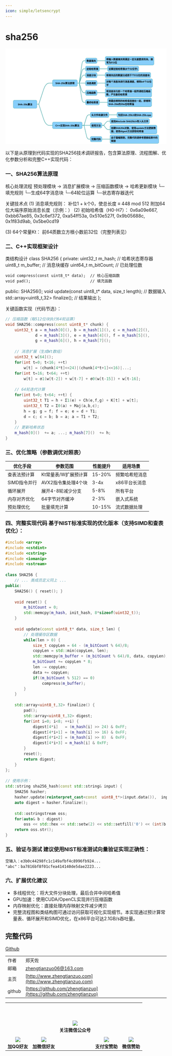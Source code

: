 ```yaml
---
icon: simple/letsencrypt
---
```


# sha256

![](../../img/sha256.png)

以下是从原理到代码实现的SHA256技术调研报告，包含算法原理、流程图解、优化参数分析和完整C++实现代码：

### 一、SHA256算法原理

核心处理流程
预处理模块 -> 消息扩展模块 -> 压缩函数模块 -> 哈希更新模块 └─填充规则 └─生成64字消息块 └─64轮位运算 └─状态寄存器迭代

关键技术点 
(1) 消息填充规则：
补位1 + k个0，使总长度 ≡ 448 mod 512
附加64位大端序原始消息长度（示例：）
(2) 初始哈希值（H0-H7）： 0x6a09e667, 0xbb67ae85, 0x3c6ef372, 0xa54ff53a, 0x510e527f, 0x9b05688c, 0x1f83d9ab, 0x5be0cd19

(3) 64个常量Kt： 前64质数立方根小数前32位（完整列表见）

### 二、C++实现框架设计

类结构设计
class SHA256 { private: uint32_t m_hash; // 哈希状态寄存器 uint8_t m_buffer; // 消息块缓存 uint64_t m_bitCount; // 已处理位数
~~~plaintext
void compress(const uint8_t* data);  // 核心压缩函数 
void pad();                          // 填充函数 
~~~
public: SHA256(); void update(const uint8_t* data, size_t length); // 数据输入 std::array<uint8_t,32> finalize(); // 结果输出 };

关键函数实现（代码节选）：
~~~cpp
// 压缩函数（每512位块执行64轮运算）
void SHA256::compress(const uint8_t* chunk) {
    uint32_t a = m_hash[0](), b = m_hash[1](), c = m_hash[2](), 
             d = m_hash[3](), e = m_hash[4](), f = m_hash[5](), 
             g = m_hash[6](), h = m_hash[7]();
    
    // 消息扩展（生成Wt数组）
    uint32_t w[64]();
    for(int t=0; t<16; ++t) 
        w[t] = (chunk[4*t]<<24)|(chunk[4*t+1]<<16)|...;
    for(int t=16; t<64; ++t) 
        w[t] = σ1(w[t-2]) + w[t-7] + σ0(w[t-15]) + w[t-16];
    
    // 64轮迭代计算 
    for(int t=0; t<64; ++t) {
        uint32_t T1 = h + Σ1(e) + Ch(e,f,g) + K[t] + w[t];
        uint32_t T2 = Σ0(a) + Maj(a,b,c);
        h = g; g = f; f = e; e = d + T1;
        d = c; c = b; b = a; a = T1 + T2;
    }
    // 更新哈希状态 
    m_hash[0]()  += a; ...; m_hash[7]()  += h;
}
~~~
### 三、优化策略（参数调优对照表）

|优化手段|	参数范围|	性能提升|	适用场景|
|-|-|-|-|
|查表法预计算	|Kt常量表/W扩展预计算	|15-20%|	频繁哈希短消息|
|SIMD指令并行	|AVX2指令集处理4个块|	3-4x|	x86平台长消息|
|循环展开	|展开4-8轮减少分支|	5-8%|	所有平台|
|内存对齐优化	|64字节对齐缓冲	|2-3%	|嵌入式系统|
|预处理优化|	批量填充计算	|10-15%	|流式数据处理|

### 四、完整实现代码 基于NIST标准实现的优化版本（支持SIMD和查表优化）：
~~~cpp
#include <array>
#include <cstdint>
#include <cstring>
#include <iomanip>
#include <sstream>
 
class SHA256 {
    // ... 类成员定义同上 ...
public:
    SHA256() { reset(); }
    
    void reset() {
        m_bitCount = 0;
        std::memcpy(m_hash, init_hash, 8*sizeof(uint32_t));
    }
    
    void update(const uint8_t* data, size_t len) {
        // 处理缓存区数据 
        while(len > 0) {
            size_t copyLen = 64 - (m_bitCount % 64)/8;
            copyLen = std::min(copyLen, len);
            std::memcpy(m_buffer + (m_bitCount % 64)/8, data, copyLen);
            m_bitCount += copyLen * 8;
            len -= copyLen;
            data += copyLen;
            if((m_bitCount % 512) == 0)
                compress(m_buffer);
        }
    }
    
    std::array<uint8_t,32> finalize() {
        pad();
        std::array<uint8_t,32> digest;
        for(int i=0; i<8; ++i) {
            digest[4*i]   = (m_hash[i] >> 24) & 0xFF;
            digest[4*i+1] = (m_hash[i] >> 16) & 0xFF;
            digest[4*i+2] = (m_hash[i] >> 8)  & 0xFF;
            digest[4*i+3] = m_hash[i] & 0xFF;
        }
        reset();
        return digest;
    }
};
 
// 使用示例：
std::string sha256_hash(const std::string& input) {
    SHA256 hasher;
    hasher.update(reinterpret_cast<const  uint8_t*>(input.data()),  input.size()); 
    auto digest = hasher.finalize(); 
    
    std::ostringstream oss;
    for(auto& b : digest)
        oss << std::hex << std::setw(2) << std::setfill('0') << (int)b;
    return oss.str(); 
}
~~~
### 五、验证与测试 建议使用NIST标准测试向量验证实现正确性：
~~~text
空输入：e3b0c44298fc1c149afbf4c8996fb924...
"abc"：ba7816bf8f01cfea414140de5dae2223...
~~~
### 六、扩展优化建议

* 多线程优化：将大文件分块处理，最后合并中间哈希值
* GPU加速：使用CUDA/OpenCL实现并行压缩函数
* 内存映射优化：直接处理内存映射文件减少拷贝
* 完整流程图和类结构图可通过访问获取可视化实现细节。本实现通过预计算常量表、循环展开和SIMD优化，在x86平台可达2.1GB/s吞吐量。

## 完整代码
[Github](https://github.com/zhengtianzuo/zhengtianzuo.github.io/tree/master/code/023-sha256)

||||
|--|--|--|
|作者|郑天佐||
|邮箱|zhengtianzuo06@163.com||
|主页|[http://www.zhengtianzuo.com](http://www.zhengtianzuo.com)||
|github|[https://github.com/zhengtianzuo](https://github.com/zhengtianzuo)||

<tr>
<table style="border: 0px;margin: 0 0;">
  <th align="center" style="text-align: center;">
	<br><br><br><br><br><br>
	<img src="https://gitee.com/zhengtianzuo/blogimage/raw/master/1-QQ.png"/><br>
	加QQ好友
  </th>
  <th align="center" style="text-align: center;">
	<br><br><br><br><br><br>
	<img src="https://gitee.com/zhengtianzuo/blogimage/raw/master/2-WeChat.png"/><br>
	加微信好友
  </th>
  <th align="center" style="text-align: center;">
	<img src="https://gitee.com/zhengtianzuo/blogimage/raw/master/5-WeChatMp.png"/><br>
	关注微信公众号
  </th>
  <th align="center" style="text-align: center;">
	<br><br><br><br><br><br>
	<img src="https://gitee.com/zhengtianzuo/blogimage/raw/master/4-AliPay.png"/><br>
	支付宝赞助
  </th>
  <th align="center" style="text-align: center;">
	<br><br><br><br><br><br>
	<img src="https://gitee.com/zhengtianzuo/blogimage/raw/master/3-WeChatPay.png"/><br>
	微信赞助
  </th>
</table>
</tr>
